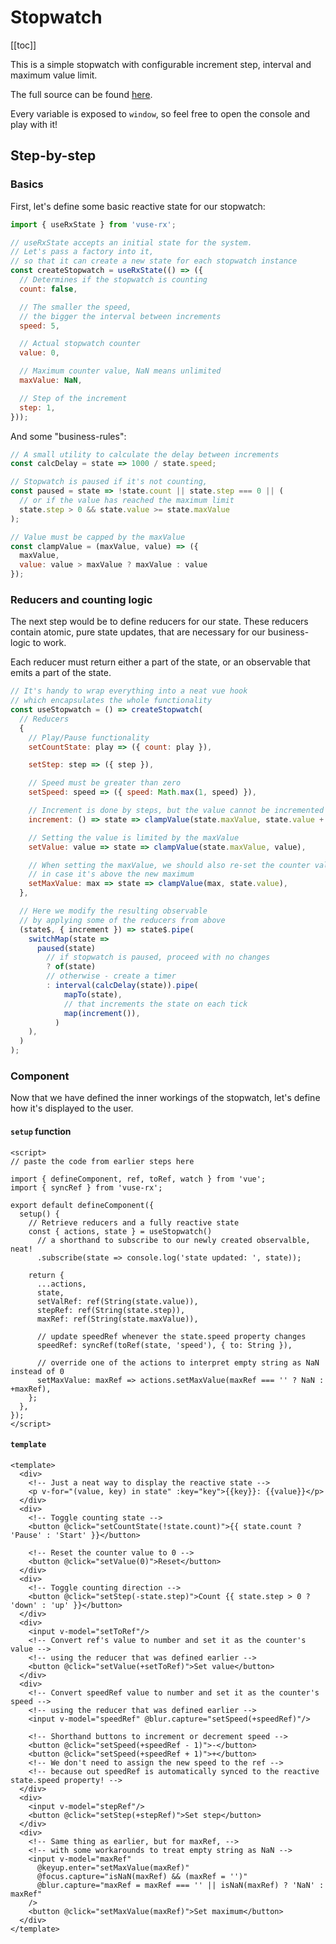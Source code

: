 # Stopwatch

[[toc]]

This is a simple stopwatch with configurable increment step, interval and maximum value limit.

<ClientOnly>
  <StopwatchDemo/>
</ClientOnly>

The full source can be found [here](https://github.com/Raiondesu/vuse-rx/blob/main/docs/.vitepress/theme/recipes/stopwatch.vue).

Every variable is exposed to `window`, so feel free to open the console and play with it!

## Step-by-step

### Basics

First, let's define some basic reactive state for our stopwatch:

```js
import { useRxState } from 'vuse-rx';

// useRxState accepts an initial state for the system.
// Let's pass a factory into it,
// so that it can create a new state for each stopwatch instance
const createStopwatch = useRxState(() => ({
  // Determines if the stopwatch is counting
  count: false,

  // The smaller the speed,
  // the bigger the interval between increments
  speed: 5,

  // Actual stopwatch counter
  value: 0,

  // Maximum counter value, NaN means unlimited
  maxValue: NaN,

  // Step of the increment
  step: 1,
}));
```

And some "business-rules":

```js
// A small utility to calculate the delay between increments
const calcDelay = state => 1000 / state.speed;

// Stopwatch is paused if it's not counting,
const paused = state => !state.count || state.step === 0 || (
  // or if the value has reached the maximum limit
  state.step > 0 && state.value >= state.maxValue
);

// Value must be capped by the maxValue
const clampValue = (maxValue, value) => ({
  maxValue,
  value: value > maxValue ? maxValue : value
});
```

### Reducers and counting logic

The next step would be to define reducers for our state.
These reducers contain atomic, pure state updates,
that are necessary for our business-logic to work.

Each reducer must return either a part of the state,
or an observable that emits a part of the state.

```js
// It's handy to wrap everything into a neat vue hook
// which encapsulates the whole functionality
const useStopwatch = () => createStopwatch(
  // Reducers
  {
    // Play/Pause functionality
    setCountState: play => ({ count: play }),

    setStep: step => ({ step }),

    // Speed must be greater than zero
    setSpeed: speed => ({ speed: Math.max(1, speed) }),

    // Increment is done by steps, but the value cannot be incremented above the maximum
    increment: () => state => clampValue(state.maxValue, state.value + state.step),

    // Setting the value is limited by the maxValue
    setValue: value => state => clampValue(state.maxValue, value),

    // When setting the maxValue, we should also re-set the counter value,
    // in case it's above the new maximum
    setMaxValue: max => state => clampValue(max, state.value),
  },

  // Here we modify the resulting observable
  // by applying some of the reducers from above
  (state$, { increment }) => state$.pipe(
    switchMap(state =>
      paused(state)
        // if stopwatch is paused, proceed with no changes
        ? of(state)
        // otherwise - create a timer
        : interval(calcDelay(state)).pipe(
            mapTo(state),
            // that increments the state on each tick
            map(increment()),
          )
    ),
  )
);
```

### Component

Now that we have defined the inner workings of the stopwatch,
let's define how it's displayed to the user.

#### `setup` function

```vue {5,9-12,21,22}
<script>
// paste the code from earlier steps here

import { defineComponent, ref, toRef, watch } from 'vue';
import { syncRef } from 'vuse-rx';

export default defineComponent({
  setup() {
    // Retrieve reducers and a fully reactive state
    const { actions, state } = useStopwatch()
      // a shorthand to subscribe to our newly created observalble, neat!
      .subscribe(state => console.log('state updated: ', state));

    return {
      ...actions,
      state,
      setValRef: ref(String(state.value)),
      stepRef: ref(String(state.step)),
      maxRef: ref(String(state.maxValue)),

      // update speedRef whenever the state.speed property changes
      speedRef: syncRef(toRef(state, 'speed'), { to: String }),

      // override one of the actions to interpret empty string as NaN instead of 0
      setMaxValue: maxRef => actions.setMaxValue(maxRef === '' ? NaN : +maxRef),
    };
  },
});
</script>
```

#### `template`

```vue
<template>
  <div>
    <!-- Just a neat way to display the reactive state -->
    <p v-for="(value, key) in state" :key="key">{{key}}: {{value}}</p>
  </div>
  <div>
    <!-- Toggle counting state -->
    <button @click="setCountState(!state.count)">{{ state.count ? 'Pause' : 'Start' }}</button>

    <!-- Reset the counter value to 0 -->
    <button @click="setValue(0)">Reset</button>
  </div>
  <div>
    <!-- Toggle counting direction -->
    <button @click="setStep(-state.step)">Count {{ state.step > 0 ? 'down' : 'up' }}</button>
  </div>
  <div>
    <input v-model="setToRef"/>
    <!-- Convert ref's value to number and set it as the counter's value -->
    <!-- using the reducer that was defined earlier -->
    <button @click="setValue(+setToRef)">Set value</button>
  </div>
  <div>
    <!-- Convert speedRef value to number and set it as the counter's speed -->
    <!-- using the reducer that was defined earlier -->
    <input v-model="speedRef" @blur.capture="setSpeed(+speedRef)"/>

    <!-- Shorthand buttons to increment or decrement speed -->
    <button @click="setSpeed(+speedRef - 1)">-</button>
    <button @click="setSpeed(+speedRef + 1)">+</button>
    <!-- We don't need to assign the new speed to the ref -->
    <!-- because out speedRef is automatically synced to the reactive state.speed property! -->
  </div>
  <div>
    <input v-model="stepRef"/>
    <button @click="setStep(+stepRef)">Set step</button>
  </div>
  <div>
    <!-- Same thing as earlier, but for maxRef, -->
    <!-- with some workarounds to treat empty string as NaN -->
    <input v-model="maxRef"
      @keyup.enter="setMaxValue(maxRef)"
      @focus.capture="isNaN(maxRef) && (maxRef = '')"
      @blur.capture="maxRef = maxRef === '' || isNaN(maxRef) ? 'NaN' : maxRef"
    />
    <button @click="setMaxValue(maxRef)">Set maximum</button>
  </div>
</template>
```
